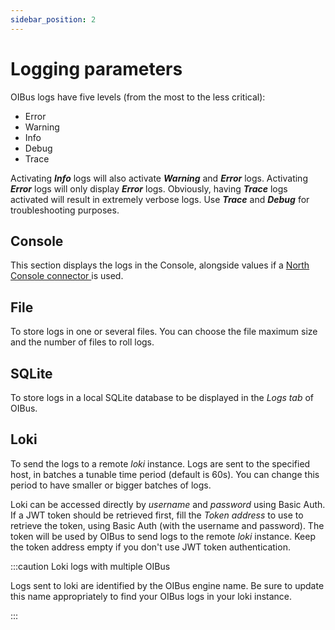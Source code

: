 ```yaml
---
sidebar_position: 2
---
```


# Logging parameters
OIBus logs have five levels (from the most to the less critical):
- Error
- Warning
- Info
- Debug
- Trace

Activating _**Info**_ logs will also activate _**Warning**_ and _**Error**_ logs. Activating _**Error**_ logs will only 
display _**Error**_ logs. 
Obviously, having _**Trace**_ logs activated will result in extremely verbose logs. Use _**Trace**_ and _**Debug**_ for 
troubleshooting purposes.

## Console
This section displays the logs in the Console, alongside values if a [North Console connector
](../north-connectors/console.md) is used. 

## File
To store logs in one or several files. You can choose the file maximum size and the number of files to roll logs.

## SQLite
To store logs in a local SQLite database to be displayed in the _Logs tab_ of OIBus.

## Loki
To send the logs to a remote _loki_ instance. Logs are sent to the specified host, in batches a tunable time period 
(default is 60s). You can change this period to have smaller or bigger batches of logs.

Loki can be accessed directly by _username_ and _password_ using Basic Auth. If a JWT token should be retrieved first, 
fill the _Token address_ to use to retrieve the token, using Basic Auth (with the username and password). 
The token will be used by OIBus to send logs to the remote _loki_ instance. Keep the token address empty if you 
don't use JWT token authentication.

:::caution Loki logs with multiple OIBus

Logs sent to loki are identified by the OIBus engine name. Be sure to update this name appropriately to find your OIBus
logs in your loki instance.

:::
